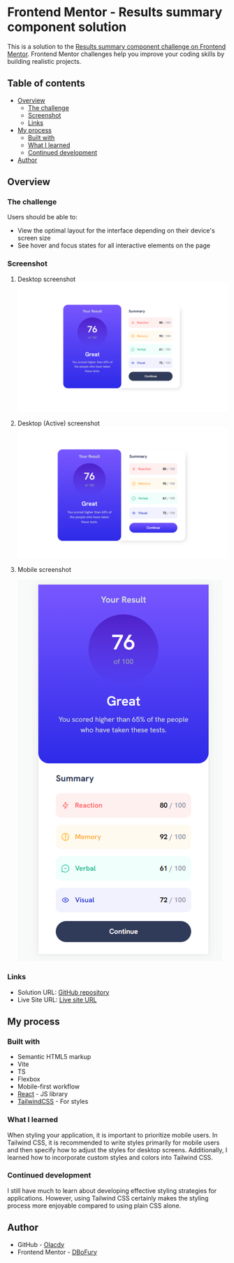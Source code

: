 # Frontend Mentor - Results summary component solution

This is a solution to the [Results summary component challenge on Frontend Mentor](https://www.frontendmentor.io/challenges/results-summary-component-CE_K6s0maV). Frontend Mentor challenges help you improve your coding skills by building realistic projects.

## Table of contents

- [Overview](#overview)
  - [The challenge](#the-challenge)
  - [Screenshot](#screenshot)
  - [Links](#links)
- [My process](#my-process)
  - [Built with](#built-with)
  - [What I learned](#what-i-learned)
  - [Continued development](#continued-development)
- [Author](#author)

## Overview

### The challenge

Users should be able to:

- View the optimal layout for the interface depending on their device's screen size
- See hover and focus states for all interactive elements on the page

### Screenshot

1. Desktop screenshot
   ![Desktop](./screenshots/Desktop.PNG)
2. Desktop (Active) screenshot
   ![Desktop](./screenshots/Desktop-Active.PNG)
3. Mobile screenshot

   ![Desktop](./screenshots/Mobile.PNG)

### Links

- Solution URL: [GitHub repository](https://github.com/Olacdy/frontend-mentor-challenges/tree/main/src/app/results-summary-component)
- Live Site URL: [Live site URL](https://olacdy.github.io/frontend-mentor-challenges/results-summary-component)

## My process

### Built with

- Semantic HTML5 markup
- Vite
- TS
- Flexbox
- Mobile-first workflow
- [React](https://reactjs.org/) - JS library
- [TailwindCSS](https://tailwindcss.com/) - For styles

### What I learned

When styling your application, it is important to prioritize mobile users. In Tailwind CSS, it is recommended to write styles primarily for mobile users and then specify how to adjust the styles for desktop screens. Additionally, I learned how to incorporate custom styles and colors into Tailwind CSS.

### Continued development

I still have much to learn about developing effective styling strategies for applications. However, using Tailwind CSS certainly makes the styling process more enjoyable compared to using plain CSS alone.

## Author

- GitHub - [Olacdy](https://github.com/Olacdy)
- Frontend Mentor - [DBoFury](https://www.frontendmentor.io/profile/DBoFury)
